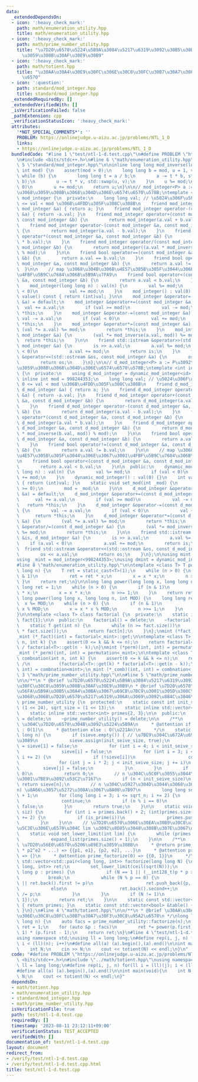 ```yaml
---
data:
  _extendedDependsOn:
  - icon: ':heavy_check_mark:'
    path: math/enumeration_utility.hpp
    title: math/enumeration_utility.hpp
  - icon: ':heavy_check_mark:'
    path: math/prime_number_utility.hpp
    title: "\u7D20\u6570\u5224\u5B9A\u3084\u5217\u6319\u3092\u30B5\u30DD\u30FC\u30C8\
      \u3059\u308B\u30AF\u30E9\u30B9"
  - icon: ':heavy_check_mark:'
    path: math/totient.hpp
    title: "\u30AA\u30A4\u30E9\u30FC\u306E\u30C8\u30FC\u30B7\u30A7\u30F3\u30C8\u95A2\
      \u6570"
  - icon: ':question:'
    path: standard/mod_integer.hpp
    title: standard/mod_integer.hpp
  _extendedRequiredBy: []
  _extendedVerifiedWith: []
  _isVerificationFailed: false
  _pathExtension: cpp
  _verificationStatusIcon: ':heavy_check_mark:'
  attributes:
    '*NOT_SPECIAL_COMMENTS*': ''
    PROBLEM: https://onlinejudge.u-aizu.ac.jp/problems/NTL_1_D
    links:
    - https://onlinejudge.u-aizu.ac.jp/problems/NTL_1_D
  bundledCode: "#line 1 \"test/ntl-1-d.test.cpp\"\n#define PROBLEM \"https://onlinejudge.u-aizu.ac.jp/problems/NTL_1_D\"\
    \n#include <bits/stdc++.h>\n#line 6 \"math/enumeration_utility.hpp\"\n\n#line\
    \ 5 \"standard/mod_integer.hpp\"\n\ninline long long mod_inverse(long long a,\
    \ int mod) {\n    assert(mod > 0);\n    long long b = mod, u = 1, v = 0;\n   \
    \ while (b) {\n        long long t = a / b;\n        a -= t * b, std::swap(a,\
    \ b);\n        u -= t * v, std::swap(u, v);\n    }\n    u %= mod;\n    if (u <\
    \ 0)\n        u += mod;\n    return u;\n}\n\n// mod_integer<P> a := P\u3092\u6CD5\
    \u3068\u3059\u308B\u3068\u304D\u306E\u6574\u6570\u578B;\ntemplate <int mod> class\
    \ mod_integer {\n  private:\n    long long val; // \u5024\u306F\u5FC5\u305A 0\
    \ <= val < mod \u306B\u4FDD\u305F\u308C\u308B\n    friend mod_integer operator+(const\
    \ mod_integer &a) { return a; }\n    friend mod_integer operator-(const mod_integer\
    \ &a) { return -a.val; }\n    friend mod_integer operator+(const mod_integer &a,\
    \ const mod_integer &b) {\n        return mod_integer(a.val + b.val);\n    }\n\
    \    friend mod_integer operator-(const mod_integer &a, const mod_integer &b)\
    \ {\n        return mod_integer(a.val - b.val);\n    }\n    friend mod_integer\
    \ operator*(const mod_integer &a, const mod_integer &b) {\n        return mod_integer(a.val\
    \ * b.val);\n    }\n    friend mod_integer operator/(const mod_integer &a, const\
    \ mod_integer &b) {\n        return mod_integer((a.val * mod_inverse(b.val, mod))\
    \ % mod);\n    }\n\n    friend bool operator==(const mod_integer &a, const mod_integer\
    \ &b) {\n        return a.val == b.val;\n    }\n    friend bool operator!=(const\
    \ mod_integer &a, const mod_integer &b) {\n        return a.val != b.val;\n  \
    \  }\n\n    // map \u3068\u304B\u306B\u4E57\u305B\u305F\u3044\u306E\u3067\u3001\
    \u4FBF\u5B9C\u7684\u306B\u5B9A\u7FA9\n    friend bool operator<(const mod_integer\
    \ &a, const mod_integer &b) {\n        return a.val < b.val;\n    }\n\n  public:\n\
    \    mod_integer(long long n) : val(n) {\n        val %= mod;\n        if (val\
    \ < 0)\n            val += mod;\n    }\n    mod_integer() : val(0) {}\n    int\
    \ value() const { return (int)val; }\n\n    mod_integer &operator=(const mod_integer\
    \ &a) = default;\n    mod_integer &operator+=(const mod_integer &a) {\n      \
    \  val += a.val;\n        if (val >= mod)\n            val -= mod;\n        return\
    \ *this;\n    }\n    mod_integer &operator-=(const mod_integer &a) {\n       \
    \ val -= a.val;\n        if (val < 0)\n            val += mod;\n        return\
    \ *this;\n    }\n    mod_integer &operator*=(const mod_integer &a) {\n       \
    \ (val *= a.val) %= mod;\n        return *this;\n    }\n    mod_integer &operator/=(const\
    \ mod_integer &a) {\n        (val *= mod_inverse(a.val, mod)) %= mod;\n      \
    \  return *this;\n    }\n\n    friend std::istream &operator>>(std::istream &is,\
    \ mod_integer &a) {\n        is >> a.val;\n        a.val %= mod;\n        if (a.val\
    \ < 0)\n            a.val += mod;\n        return is;\n    }\n    friend std::ostream\
    \ &operator<<(std::ostream &os, const mod_integer &a) {\n        os << a.val;\n\
    \        return os;\n    }\n};\n\n// d_mod_integer<P> a := P\u3092\u6CD5\u3068\
    \u3059\u308B\u3068\u304D\u306E\u6574\u6570\u578B;\ntemplate <int id> class dynamic_mod_integer\
    \ {\n  private:\n    using d_mod_integer = dynamic_mod_integer<id>;\n    static\
    \ inline int mod = 998244353;\n    long long val; // \u5024\u306F\u5FC5\u305A\
    \ 0 <= val < mod \u306B\u4FDD\u305F\u308C\u308B\n    friend d_mod_integer operator+(const\
    \ d_mod_integer &a) { return a; }\n    friend d_mod_integer operator-(const d_mod_integer\
    \ &a) { return -a.val; }\n    friend d_mod_integer operator+(const d_mod_integer\
    \ &a, const d_mod_integer &b) {\n        return d_mod_integer(a.val + b.val);\n\
    \    }\n    friend d_mod_integer operator-(const d_mod_integer &a, const d_mod_integer\
    \ &b) {\n        return d_mod_integer(a.val - b.val);\n    }\n    friend d_mod_integer\
    \ operator*(const d_mod_integer &a, const d_mod_integer &b) {\n        return\
    \ d_mod_integer(a.val * b.val);\n    }\n    friend d_mod_integer operator/(const\
    \ d_mod_integer &a, const d_mod_integer &b) {\n        return d_mod_integer((a.val\
    \ * mod_inverse(b.val, mod)) % mod);\n    }\n\n    friend bool operator==(const\
    \ d_mod_integer &a, const d_mod_integer &b) {\n        return a.val == b.val;\n\
    \    }\n    friend bool operator!=(const d_mod_integer &a, const d_mod_integer\
    \ &b) {\n        return a.val != b.val;\n    }\n\n    // map \u3068\u304B\u306B\
    \u4E57\u305B\u305F\u3044\u306E\u3067\u3001\u4FBF\u5B9C\u7684\u306B\u5B9A\u7FA9\
    \n    friend bool operator<(const d_mod_integer &a, const d_mod_integer &b) {\n\
    \        return a.val < b.val;\n    }\n\n  public:\n    dynamic_mod_integer(long\
    \ long n) : val(n) {\n        val %= mod;\n        if (val < 0)\n            val\
    \ += mod;\n    }\n    dynamic_mod_integer() : val(0) {}\n    int value() const\
    \ { return (int)val; }\n    static void set_mod(int _mod) {\n        assert(_mod\
    \ >= 0);\n        mod = _mod;\n    }\n\n    d_mod_integer &operator=(const d_mod_integer\
    \ &a) = default;\n    d_mod_integer &operator+=(const d_mod_integer &a) {\n  \
    \      val += a.val;\n        if (val >= mod)\n            val -= mod;\n     \
    \   return *this;\n    }\n    d_mod_integer &operator-=(const d_mod_integer &a)\
    \ {\n        val -= a.val;\n        if (val < 0)\n            val += mod;\n  \
    \      return *this;\n    }\n    d_mod_integer &operator*=(const d_mod_integer\
    \ &a) {\n        (val *= a.val) %= mod;\n        return *this;\n    }\n    d_mod_integer\
    \ &operator/=(const d_mod_integer &a) {\n        (val *= mod_inverse(a.val, mod))\
    \ %= mod;\n        return *this;\n    }\n\n    friend std::istream &operator>>(std::istream\
    \ &is, d_mod_integer &a) {\n        is >> a.val;\n        a.val %= mod;\n    \
    \    if (a.val < 0)\n            a.val += mod;\n        return is;\n    }\n  \
    \  friend std::ostream &operator<<(std::ostream &os, const d_mod_integer &a) {\n\
    \        os << a.val;\n        return os;\n    }\n};\n\nusing mint = mod_integer<1000000007>;\n\
    using _mint = mod_integer<998244353>;\nusing dmint = dynamic_mod_integer<-1>;\n\
    #line 8 \"math/enumeration_utility.hpp\"\n\ntemplate <class T> T power(T x, long\
    \ long n) {\n    T ret = static_cast<T>(1);\n    while (n > 0) {\n        if (n\
    \ & 1)\n            ret = ret * x;\n        x = x * x;\n        n >>= 1;\n   \
    \ }\n    return ret;\n}\n\nlong long power(long long x, long long n) {\n    long\
    \ long ret = 1;\n    while (n > 0) {\n        if (n & 1)\n            ret = ret\
    \ * x;\n        x = x * x;\n        n >>= 1;\n    }\n    return ret;\n}\n\nlong\
    \ long power(long long x, long long n, int MOD) {\n    long long ret = 1;\n  \
    \  x %= MOD;\n    while (n > 0) {\n        if (n & 1)\n            ret = ret *\
    \ x % MOD;\n        x = x * x % MOD;\n        n >>= 1;\n    }\n    return ret;\n\
    }\n\ntemplate <class T> class factorial {\n  private:\n    static inline std::vector<T>\
    \ fact{1};\n\n  public:\n    factorial() = delete;\n    ~factorial() = delete;\n\
    \    static T get(int n) {\n        while (n >= fact.size())\n            fact.push_back(fact.back()\
    \ * fact.size());\n        return fact[n];\n    }\n};\nmint (*fact)(int) = factorial<mint>::get;\n\
    _mint (*_fact)(int) = factorial<_mint>::get;\n\ntemplate <class T> T permutation(int\
    \ n, int k) {\n    assert(0 <= k && k <= n);\n    return factorial<T>::get(n)\
    \ / factorial<T>::get(n - k);\n}\nmint (*perm)(int, int) = permutation<mint>;\n\
    _mint (*_perm)(int, int) = permutation<_mint>;\n\ntemplate <class T> static T\
    \ combnation(int n, int k) {\n    assert(0 <= k && k <= n);\n    return factorial<T>::get(n)\
    \ /\n           (factorial<T>::get(k) * factorial<T>::get(n - k));\n}\nmint (*comb)(int,\
    \ int) = combnation<mint>;\n_mint (*_comb)(int, int) = combnation<_mint>;\n#line\
    \ 3 \"math/prime_number_utility.hpp\"\n\n#line 5 \"math/prime_number_utility.hpp\"\
    \n\n/**\n * @brief \u7D20\u6570\u5224\u5B9A\u3084\u5217\u6319\u3092\u30B5\u30DD\
    \u30FC\u30C8\u3059\u308B\u30AF\u30E9\u30B9\n * @brief \u7D20\u6570\u7BE9\u3092\
    \u56FA\u5B9A\u30B5\u30A4\u30BA\u3067\u69CB\u7BC9\u3001\u305D\u308C\u3092\u3082\
    \u3068\u306B\u7D20\u6570\u5217\u6319\u306A\u3069\u3092\u884C\u3046\n */\nclass\
    \ prime_number_utility {\n  protected:\n    static const int init_seive_size =\
    \ (1 << 24), sqrt_size = (1 << 13);\n    static inline std::vector<bool> sieve;\n\
    \    static inline std::vector<int> primes{2, 3};\n\n  public:\n    prime_number_utility()\
    \ = delete;\n    ~prime_number_utility() = delete;\n\n    /**\n     * @brief n\
    \ \u304C\u7D20\u6570\u304B\u3092\u5224\u5B9A\n     * @attention if n < (1 << 26)\
    \ : O(1)\n     * @attention else : O(\u221An)\n     */\n    static bool is_prime(long\
    \ long n) {\n        if (sieve.empty()) { // \u7BE9\u304C\u672A\u69CB\u7BC9\u306A\
    \u3089\n            sieve.assign(init_seive_size, true);\n            sieve[0]\
    \ = sieve[1] = false;\n            for (int i = 4; i < init_seive_size; i += 2)\n\
    \                sieve[i] = false;\n            for (int i = 3; i <= sqrt_size;\
    \ i += 2) {\n                if (!sieve[i])\n                    continue;\n \
    \               for (int j = i * 2; j < init_seive_size; j += i)\n           \
    \         sieve[j] = false;\n            }\n        }\n        if ((n & 1) ==\
    \ 0)\n            return 0;\n        // n \u304C\u5C0F\u3055\u3044\u3068\u304D\
    \u3001\u7BE9\u3092\u53C2\u7167\n        if (n < init_seive_size)\n           \
    \ return sieve[n];\n        // n \u304C\u5927\u304D\u3044\u3068\u304D\u3001O(\u221A\
    n) \u8A66\u3057\u5272\u308A\u3067\u8A08\u7B97\n        long long sqrt_n = std::ceil(std::sqrt(n))\
    \ + 1;\n        for (long long i = 3; i <= sqrt_n; i += 2) {\n            if (!sieve[i])\n\
    \                continue;\n            if (n % i == 0)\n                return\
    \ false;\n        }\n        return true;\n    }\n\n    static void expand_list(int\
    \ siz) {\n        for (int i = primes.back() + 2; (int)primes.size() < siz; i\
    \ += 2) {\n            if (is_prime(i))\n                primes.push_back(i);\n\
    \        }\n    }\n\n    // \u7D20\u6570\u306E\u30EA\u30B9\u30C8\u3092\u3001\u672B\
    \u5C3E\u306E\u6570\u304C lim \u3092\u8D85\u3048\u308B\u307E\u3067\u62E1\u5F35\n\
    \    static void set_lower_limit(int lim) {\n        while (primes.back() < lim)\n\
    \            expand_list(primes.size() + 1);\n    }\n\n    /**\n     * @brief\
    \ \u7D20\u56E0\u6570\u5206\u89E3\u3059\u308B\n     * @return prime_factorize(p1^e1\
    \ * p2^e2 * ...) => {{p1, e1}, {p2, e2], ...}\n     * @attention prime_factorize(1)\
    \ => {}\n     * @attention prime_factorize(0) => {{0, 1}}\n     */\n    static\
    \ std::vector<std::pair<long long, int>> factorize(long long N) {\n        std::vector<std::pair<long\
    \ long, int>> ret;\n        set_lower_limit(ceil(sqrt(N)));\n        for (long\
    \ long p : primes) {\n            if (N == 1 || (__int128_t)p * p > N)\n     \
    \           break;\n            while (N % p == 0) {\n                if (ret.empty()\
    \ || ret.back().first != p)\n                    ret.push_back({p, 1});\n    \
    \            else\n                    ret.back().second++;\n                N\
    \ /= p;\n            }\n        }\n        if (N != 1)\n            ret.push_back({N,\
    \ 1});\n        return ret;\n    }\n\n    static const std::vector<int> &list()\
    \ { return primes; }\n    static const std::vector<bool> &table() { return sieve;\
    \ }\n};\n#line 4 \"math/totient.hpp\"\n\n/**\n * @brief \u30AA\u30A4\u30E9\u30FC\
    \u306E\u30C8\u30FC\u30B7\u30A7\u30F3\u30C8\u95A2\u6570\n */\nlong long totient(long\
    \ long n) {\n    auto facs = prime_number_utility::factorize(n);\n    long long\
    \ ret = 1;\n    for (auto &p : facs)\n        ret *= power(p.first, p.second -\
    \ 1) * (p.first - 1);\n    return ret;\n}\n#line 4 \"test/ntl-1-d.test.cpp\"\n\
    using namespace std;\nusing ll = long long;\n#define rep(i, j, n) for(ll i = (ll)(j);\
    \ i < (ll)(n); i++)\n#define all(a) (a).begin(),(a).end()\n\nint main(void){\n\
    \    int N;\n    cin >> N;\n    cout << totient(N) << endl;\n}\n"
  code: "#define PROBLEM \"https://onlinejudge.u-aizu.ac.jp/problems/NTL_1_D\"\n#include\
    \ <bits/stdc++.h>\n#include \"../math/totient.hpp\"\nusing namespace std;\nusing\
    \ ll = long long;\n#define rep(i, j, n) for(ll i = (ll)(j); i < (ll)(n); i++)\n\
    #define all(a) (a).begin(),(a).end()\n\nint main(void){\n    int N;\n    cin >>\
    \ N;\n    cout << totient(N) << endl;\n}"
  dependsOn:
  - math/totient.hpp
  - math/enumeration_utility.hpp
  - standard/mod_integer.hpp
  - math/prime_number_utility.hpp
  isVerificationFile: true
  path: test/ntl-1-d.test.cpp
  requiredBy: []
  timestamp: '2023-08-11 23:12:11+09:00'
  verificationStatus: TEST_ACCEPTED
  verifiedWith: []
documentation_of: test/ntl-1-d.test.cpp
layout: document
redirect_from:
- /verify/test/ntl-1-d.test.cpp
- /verify/test/ntl-1-d.test.cpp.html
title: test/ntl-1-d.test.cpp
---
```

